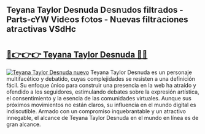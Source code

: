 ## Teyana Taylor Desnuda D𝚎sn𝚞dos filtr𝚊dos - Parts-cYW Vid𝚎os f𝚘tos - N𝚞evas filtr𝚊ciones atr𝚊ctivas VSdHc

# <h2><a href="http://mb8jg4.tromn.icu/?c=Teyana+Taylor+Desnuda">🔗👉👉👉 Teyana Taylor Desnuda 🔗🔗</a></h2>

[![Teyana Taylor Desnuda nuevo](https://i.imgur.com/pEAQMta.gif)](http://mb8jg4.tromn.icu/?c=Teyana+Taylor+Desnuda)
Teyana Taylor Desnuda es un personaje multifacético y debatido, cuyas complejidades se resisten a una definición fácil.  Su enfoque único para construir una presencia en la web ha atraído y ofendido a los seguidores, estimulando debates sobre la expresión artística, el consentimiento y la esencia de las comunidades virtuales. Aunque sus próximos movimientos no están claros, su influencia en el mundo digital es indiscutible. Armado con un compromiso inquebrantable y un atractivo innegable, el alcance de Teyana Taylor Desnuda en el mundo en línea es de gran alcance.
